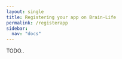 ```yaml
---
layout: single
title: Registering your app on Brain-Life
permalink: /registerapp
sidebar:
  nav: "docs"
---
```


TODO..


